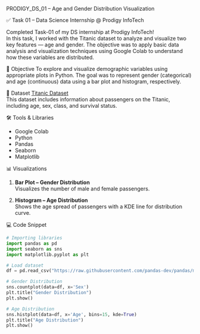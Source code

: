 PRODIGY_DS_01 – Age and Gender Distribution Visualization

✅ Task 01 – Data Science Internship @ Prodigy InfoTech

Completed Task-01 of my DS internship at Prodigy InfoTech!  
In this task, I worked with the Titanic dataset to analyze and visualize two key features — age and gender. The objective was to apply basic data analysis and visualization techniques using Google Colab to understand how these variables are distributed.

📌 Objective
To explore and visualize demographic variables using appropriate plots in Python. The goal was to represent gender (categorical) and age (continuous) data using a bar plot and histogram, respectively.

📂 Dataset
[Titanic Dataset](https://raw.githubusercontent.com/pandas-dev/pandas/master/doc/data/titanic.csv)  
This dataset includes information about passengers on the Titanic, including age, sex, class, and survival status.

🛠️ Tools & Libraries
- Google Colab
- Python
- Pandas
- Seaborn
- Matplotlib

📊 Visualizations

1. **Bar Plot – Gender Distribution**  
   Visualizes the number of male and female passengers.

2. **Histogram – Age Distribution**  
   Shows the age spread of passengers with a KDE line for distribution curve.

💻 Code Snippet

```python
# Importing libraries
import pandas as pd
import seaborn as sns
import matplotlib.pyplot as plt

# Load dataset
df = pd.read_csv("https://raw.githubusercontent.com/pandas-dev/pandas/master/doc/data/titanic.csv")

# Gender Distribution
sns.countplot(data=df, x='Sex')
plt.title("Gender Distribution")
plt.show()

# Age Distribution
sns.histplot(data=df, x='Age', bins=15, kde=True)
plt.title("Age Distribution")
plt.show()
